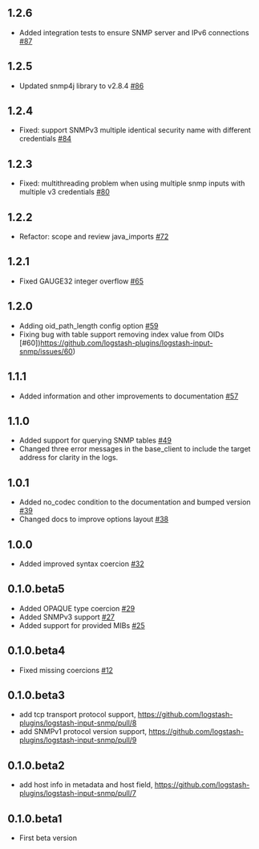 ## 1.2.6
  -  Added integration tests to ensure SNMP server and IPv6 connections [#87](https://github.com/logstash-plugins/logstash-input-snmp/pull/87)

## 1.2.5
  -  Updated snmp4j library to v2.8.4 [#86](https://github.com/logstash-plugins/logstash-input-snmp/pull/86)

## 1.2.4
  -  Fixed: support SNMPv3 multiple identical security name with different credentials [#84](https://github.com/logstash-plugins/logstash-input-snmp/pull/84)

## 1.2.3
  -  Fixed: multithreading problem when using multiple snmp inputs with multiple v3 credentials [#80](https://github.com/logstash-plugins/logstash-input-snmp/pull/80)

## 1.2.2
  -  Refactor: scope and review java_imports [#72](https://github.com/logstash-plugins/logstash-input-snmp/pull/72)

## 1.2.1
  - Fixed GAUGE32 integer overflow [#65](https://github.com/logstash-plugins/logstash-input-snmp/pull/65)

## 1.2.0
  - Adding oid_path_length config option [#59](https://github.com/logstash-plugins/logstash-input-snmp/pull/59)
  - Fixing bug with table support removing index value from OIDs [#60])https://github.com/logstash-plugins/logstash-input-snmp/issues/60)

## 1.1.1
  - Added information and other improvements to documentation [#57](https://github.com/logstash-plugins/logstash-input-snmp/pull/57)

## 1.1.0
  - Added support for querying SNMP tables [#49](https://github.com/logstash-plugins/logstash-input-snmp/pull/49)
  - Changed three error messages in the base_client to include the target address for clarity in the logs.

## 1.0.1
  - Added no_codec condition to the documentation and bumped version [#39](https://github.com/logstash-plugins/logstash-input-snmp/pull/39)
  - Changed docs to improve options layout [#38](https://github.com/logstash-plugins/logstash-input-snmp/pull/38)

## 1.0.0
  - Added improved syntax coercion [#32](https://github.com/logstash-plugins/logstash-input-snmp/pull/32)

## 0.1.0.beta5
  - Added OPAQUE type coercion [#29](https://github.com/logstash-plugins/logstash-input-snmp/pull/29)
  - Added SNMPv3 support [#27](https://github.com/logstash-plugins/logstash-input-snmp/pull/27)
  - Added support for provided MIBs [#25](https://github.com/logstash-plugins/logstash-input-snmp/pull/25)

## 0.1.0.beta4
  - Fixed missing coercions [#12](https://github.com/logstash-plugins/logstash-input-snmp/pull/12)

## 0.1.0.beta3
  - add tcp transport protocol support, https://github.com/logstash-plugins/logstash-input-snmp/pull/8
  - add SNMPv1 protocol version support, https://github.com/logstash-plugins/logstash-input-snmp/pull/9

## 0.1.0.beta2
  - add host info in metadata and host field, https://github.com/logstash-plugins/logstash-input-snmp/pull/7

## 0.1.0.beta1
  - First beta version
